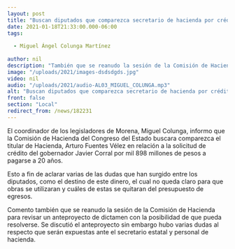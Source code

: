 ```yaml
---
layout: post
title: "Buscan diputados que comparezca secretario de hacienda por crédito del gobernador"
date: 2021-01-18T21:33:00.000-06:00
tags:
  
  - Miguel Ángel Colunga Martínez
  
author: nil
description: "También que se reanudo la sesión de la Comisión de Hacienda para revisar un anteproyecto de dictamen "
image: "/uploads/2021/images-dsdsdgds.jpg"
video: nil
audio: "/uploads/2021/audio-AL03_MIGUEL_COLUNGA.mp3"
alt: "Buscan diputados que comparezca secretario de hacienda por crédito del gobernador"
front: false
section: "Local"
redirect_from: /news/182231
---
```


El coordinador de los legisladores de Morena, Miguel Colunga, informo que la Comisión de Hacienda del Congreso del Estado buscara comparezca el titular de Hacienda, Arturo Fuentes Vélez en relación a la solicitud de crédito del gobernador Javier Corral por mil 898 millones de pesos a pagarse a 20 años.
 
Esto a fin de aclarar varias de las dudas que han surgido entre los diputados, como el destino de este dinero, el cual no queda claro para que obras se utilizaran  y cuáles de estas se quitaran del presupuesto de egresos.

Comento también que se reanudo la sesión de la Comisión de Hacienda para revisar un anteproyecto de dictamen con la posibilidad de que pueda resolverse. Se discutió el anteproyecto sin embargo hubo varias dudas al respecto que serán expuestas ante el secretario estatal y personal de hacienda.